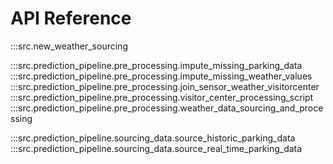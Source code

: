 # API Reference

<!-- Code in General -->

:::src.new_weather_sourcing

<!-- Prediction Pipeline -->

<!-- Preprocessing --> 

:::src.prediction_pipeline.pre_processing.impute_missing_parking_data
:::src.prediction_pipeline.pre_processing.impute_missing_weather_values
:::src.prediction_pipeline.pre_processing.join_sensor_weather_visitorcenter
:::src.prediction_pipeline.pre_processing.visitor_center_processing_script
:::src.prediction_pipeline.pre_processing.weather_data_sourcing_and_processing

<!-- Sourcing Data -->

:::src.prediction_pipeline.sourcing_data.source_historic_parking_data
:::src.prediction_pipeline.sourcing_data.source_real_time_parking_data